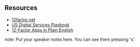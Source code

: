 ##  Resources

* [12factor.net](http://12factor.net)
* [US Digital Services Playbook](http://playbook.cio.gov)
* [12-Factor Apps in Plain English](http://www.clearlytech.com/2014/01/04/12-factor-apps-plain-english/)


note:
    Put your speaker notes here.
    You can see them pressing 's'.
